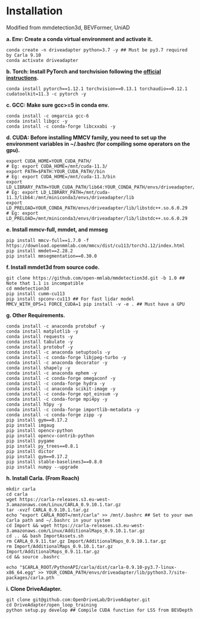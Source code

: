 # Installation
Modified from mmdetection3d, BEVFormer, UniAD

**a. Env: Create a conda virtual environment and activate it.**
```shell
conda create -n driveadapter python=3.7 -y ## Must be py3.7 required by Carla 9.10
conda activate driveadapter
```

**b. Torch: Install PyTorch and torchvision following the [official instructions](https://pytorch.org/).**
```shell
conda install pytorch==1.12.1 torchvision==0.13.1 torchaudio==0.12.1 cudatoolkit=11.3 -c pytorch -y
```

**c. GCC: Make sure gcc>=5 in conda env.**
```shell
conda install -c omgarcia gcc-6
conda install libgcc -y
conda install -c conda-forge libcxxabi -y
```

**d. CUDA: Before installing MMCV family, you need to set up the environment variables in ~/.bashrc (for compiling some operators on the gpu).**
```shell
export CUDA_HOME=YOUR_CUDA_PATH/
# Eg: export CUDA_HOME=/mnt/cuda-11.3/
export PATH=$PATH:YOUR_CUDA_PATH//bin
# Eg: export CUDA_HOME=/mnt/cuda-11.3/bin
export LD_LIBRARY_PATH=YOUR_CUDA_PATH/lib64:YOUR_CONDA_PATH/envs/driveadapter/lib
# Eg: export LD_LIBRARY_PATH=/mnt/cuda-11.3/lib64:/mnt/miniconda3/envs/driveadapter/lib
export LD_PRELOAD=YOUR_CONDA_PATH/envs/driveadapter/lib/libstdc++.so.6.0.29
# Eg: export LD_PRELOAD=/mnt/miniconda3/envs/driveadapter/lib/libstdc++.so.6.0.29
```


**e. Install mmcv-full, mmdet, and mmseg**
```shell
pip install mmcv-full==1.7.0 -f https://download.openmmlab.com/mmcv/dist/cu113/torch1.12/index.html
pip install mmdet==2.28.2
pip install mmsegmentation==0.30.0
```


**f. Install mmdet3d from source code.**
```shell
git clone https://github.com/open-mmlab/mmdetection3d.git -b 1.0 ## Note that 1.1 is incompatible
cd mmdetection3d
pip install cumm-cu113
pip install spconv-cu113 ## For fast lidar model
MMCV_WITH_OPS=1 FORCE_CUDA=1 pip install -v -e . ## Must have a GPU
```


**g. Other Requirements.**
```shell
conda install -c anaconda protobuf -y
conda install matplotlib -y
conda install requests -y
conda install tabulate -y
conda install protobuf -y
conda install -c anaconda setuptools -y
conda install -c conda-forge libjpeg-turbo -y
conda install -c anaconda decorator -y
conda install shapely -y
conda install -c anaconda ephem -y
conda install -c conda-forge omegaconf -y
conda install -c conda-forge hydra -y
conda install -c anaconda scikit-image -y
conda install -c conda-forge opt_einsum -y
conda install -c conda-forge mpi4py -y
conda install h5py -y
conda install -c conda-forge importlib-metadata -y
conda install -c conda-forge zipp -y
pip install gym==0.17.2
pip install imgaug
pip install opencv-python
pip install opencv-contrib-python
pip install pygame
pip install py_trees==0.8.1
pip install dictor
pip install gym==0.17.2
pip install stable-baselines3==0.8.0
pip install numpy --upgrade
```

**h. Install Carla. (From Roach)**
```shell
mkdir carla
cd carla
wget https://carla-releases.s3.eu-west-3.amazonaws.com/Linux/CARLA_0.9.10.1.tar.gz
tar -xvzf CARLA_0.9.10.1.tar.gz
echo "export CARLA_ROOT=/mnt/carla" >> /mnt/.bashrc ## Set to your own Carla path and ~/.bashrc in your system
cd Import && wget https://carla-releases.s3.eu-west-3.amazonaws.com/Linux/AdditionalMaps_0.9.10.1.tar.gz
cd .. && bash ImportAssets.sh
rm CARLA_0.9.11.tar.gz Import/AdditionalMaps_0.9.10.1.tar.gz
rm Import/AdditionalMaps_0.9.10.1.tar.gz Import/AdditionalMaps_0.9.11.tar.gz
cd && source .bashrc

echo "$CARLA_ROOT/PythonAPI/carla/dist/carla-0.9.10-py3.7-linux-x86_64.egg" >> YOUR_CONDA_PATH/envs/driveadapter/lib/python3.7/site-packages/carla.pth
```

**i. Clone DriveAdapter.**
```shell
git clone git@github.com:OpenDriveLab/DriveAdapter.git
cd DriveAdapter/open_loop_training
python setup.py develop ## Compile CUDA function for LSS from BEVDepth
```
